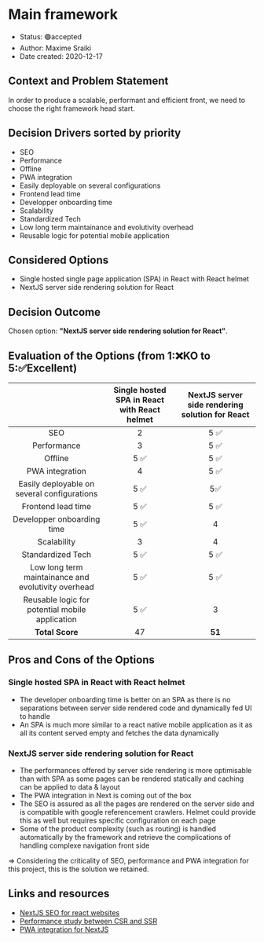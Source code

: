 # Main framework

- Status: 🟢accepted
- Author: Maxime Sraiki
- Date created: 2020-12-17

## Context and Problem Statement

In order to produce a scalable, performant and efficient front, we need to choose the right framework head start.

## Decision Drivers sorted by priority

- SEO
- Performance
- Offline
- PWA integration
- Easily deployable on several configurations
- Frontend lead time
- Developper onboarding time
- Scalability
- Standardized Tech
- Low long term maintainance and evolutivity overhead
- Reusable logic for potential mobile application

## Considered Options

- Single hosted single page application (SPA) in React with React helmet
- NextJS server side rendering solution for React

## Decision Outcome

Chosen option: **"NextJS server side rendering solution for React"**.

## Evaluation of the Options (from 1:❌KO to 5:✅Excellent)

|                                                     | Single hosted SPA in React with React helmet | NextJS server side rendering solution for React |
| :-------------------------------------------------: | :------------------------------------------: | :---------------------------------------------: |
|                         SEO                         |                      2                       |                      5 ✅                       |
|                     Performance                     |                      3                       |                      5 ✅                       |
|                       Offline                       |                     5 ✅                     |                      5 ✅                       |
|                   PWA integration                   |                      4                       |                      5 ✅                       |
|     Easily deployable on several configurations     |                     5 ✅                     |                       5✅                       |
|                 Frontend lead time                  |                     5 ✅                     |                      5 ✅                       |
|             Developper onboarding time              |                     5 ✅                     |                        4                        |
|                     Scalability                     |                      3                       |                        4                        |
|                  Standardized Tech                  |                     5 ✅                     |                      5 ✅                       |
| Low long term maintainance and evolutivity overhead |                     5 ✅                     |                      5 ✅                       |
|   Reusable logic for potential mobile application   |                     5 ✅                     |                        3                        |
|                   **Total Score**                   |                      47                      |                     **51**                      |

## Pros and Cons of the Options

### Single hosted SPA in React with React helmet

- The developer onboarding time is better on an SPA as there is no separations between server side rendered code and dynamically fed UI to handle
- An SPA is much more similar to a react native mobile application as it as all its content served empty and fetches the data dynamically

### NextJS server side rendering solution for React

- The performances offered by server side rendering is more optimisable than with SPA as some pages can be rendered statically and caching can be applied to data & layout
- The PWA integration in Next is coming out of the box
- The SEO is assured as all the pages are rendered on the server side and is compatible with google referencement crawlers. Helmet could provide this as well but requires specific configuration on each page
- Some of the product complexity (such as routing) is handled automatically by the framework and retrieve the complications of handling complexe navigation front side

=> Considering the criticality of SEO, performance and PWA integration for this project, this is the solution we retained.

## Links and resources

- [NextJS SEO for react websites](https://rubygarage.org/blog/seo-for-react-websites)
- [Performance study between CSR and SSR](https://blog.logrocket.com/next-js-vs-create-react-app/)
- [PWA integration for NextJS](https://github.com/shadowwalker/next-pwa#readme)
